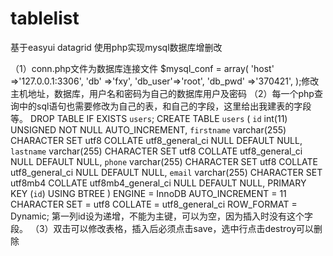 # tablelist
基于easyui datagrid 使用php实现mysql数据库增删改

（1）conn.php文件为数据库连接文件
$mysql_conf = array(
        'host'    =>'127.0.0.1:3306',
        'db'      =>'fxy',
        'db_user'=>'root',
        'db_pwd' =>'370421',
    );修改主机地址，数据库，用户名和密码为自己的数据库用户及密码
（2）每一个php查询中的sql语句也需要修改为自己的表，和自己的字段，这里给出我建表的字段等。
DROP TABLE IF EXISTS `users`;
CREATE TABLE `users`  (
  `id` int(11) UNSIGNED NOT NULL AUTO_INCREMENT,
  `firstname` varchar(255) CHARACTER SET utf8 COLLATE utf8_general_ci NULL DEFAULT NULL,
  `lastname` varchar(255) CHARACTER SET utf8 COLLATE utf8_general_ci NULL DEFAULT NULL,
  `phone` varchar(255) CHARACTER SET utf8 COLLATE utf8_general_ci NULL DEFAULT NULL,
  `email` varchar(255) CHARACTER SET utf8mb4 COLLATE utf8mb4_general_ci NULL DEFAULT NULL,
  PRIMARY KEY (`id`) USING BTREE
) ENGINE = InnoDB AUTO_INCREMENT = 11 CHARACTER SET = utf8 COLLATE = utf8_general_ci ROW_FORMAT = Dynamic;
第一列id设为递增，不能为主键，可以为空，因为插入时没有这个字段。
（3）双击可以修改表格，插入后必须点击save，选中行点击destroy可以删除

